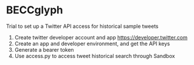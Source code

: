 # BECCglyph
Trial to set up a Twitter API access for historical sample tweets

1. Create twitter developer account and app https://developer.twitter.com
2. Create an app and developer environment, and get the API keys
3. Generate a bearer token 
4. Use access.py to access tweet historical search through Sandbox

